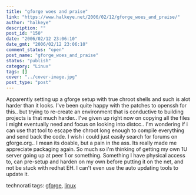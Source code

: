 ```yaml
---
title: "gforge woes and praise"
link: "https://www.halkeye.net/2006/02/12/gforge_woes_and_praise/"
author: "halkeye"
description: ""
post_id: "150"
date: "2006/02/12 23:06:10"
date_gmt: "2006/02/12 23:06:10"
comment_status: "open"
post_name: "gforge_woes_and_praise"
status: "publish"
category: "Linux"
tags: []
cover: "../cover-image.jpg"
post_type: "post"
---
```


Apparently setting up a gforge setup with true chroot shells and such is alot harder than it looks.
I've been quite happy with the patches to openssh for this.. but trying to re-create an environment that is conductive to building projects is that much harder.. I've given up right now on copying all the files i might eventually need and focus on looking into distcc.. I'm wondering if i can use that tool to escape the chroot long enough to compile everything and send back the code.
I wish i could just easily search for forums on gforge.org.. I mean its doable, but a pain in the ass.
Its really made me appreciate packaging again. So much so i'm thinking of getting my own 1U server going up at peer 1 or something. Something I have physical access to, can pre-setup and harden on my own before putting it on the net, and not be stuck with redhat EH. I can't even use the auto updating tools to update it.  


technorati tags: [gforge](http://technorati.com/tag/gforge), [ linux](http://technorati.com/tag/%20linux)